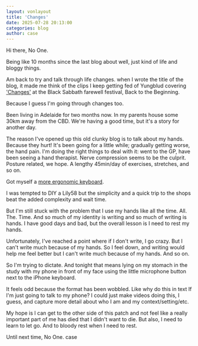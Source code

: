 ```yaml
---
layout: vonlayout
title: 'Changes'
date: 2025-07-28 20:13:00
categories: blog
author: case
---
```

Hi there, No One.

Being like 10 months since the last blog about well, just kind of life and bloggy things.

Am back to try and talk through life changes. when I wrote the title of the blog, it made me think of the clips I keep getting fed of Yungblud covering <a href='https://youtu.be/oJZmO5mByVY?si=DN2W_eWzKjd0lBfq'>'Changes'</a> at the Black Sabbath farewell festival, Back to the Beginning.

Because I guess I'm going through changes too.

Been living in Adelaide for two months now. In my parents house some 30km away from the CBD. We're having a good time, but it's a story for another day.

The reason I've opened up this old clunky blog is to talk about my hands. Because they hurt! It's been going for a little while; gradually getting worse, the hand pain. I'm doing the right things to deal with it: went to the GP, have been seeing a hand therapist. Nerve compression seems to be the culprit. Posture related, we hope. A lengthy 45min/day of exercises, stretches, and so on.

Got myself a <a href='https://www.logitech.com/en-au/shop/p/k860-split-ergonomic'>more ergonomic keyboard</a>.

I was tempted to DIY a Lily58 but the simplicity and a quick trip to the shops beat the added complexity and wait time. 

But I'm still stuck with the problem that I use my hands like all the time. All. The. Time. And so much of my identity is writing and so much of writing is hands. I have good days and bad, but the overall lesson is I need to rest my hands.

Unfortunately, I've reached a point where if I don't write, I go crazy. But I can't write much because of my hands. So I feel down, and writing would help me feel better but I can't write much because of my hands. And so on.

So I'm trying to dictate. And tonight that means lying on my stomach in the study with my phone in front of my face using the little microphone button next to the iPhone keyboard.

It feels odd because the format has been wobbled. Like why do this in text If I'm just going to talk to my phone? I could just make videos doing this, I guess, and capture more detail about who I am and my context/setting/etc.

My hope is I can get to the other side of this patch and not feel like a really important part of me has died that I didn't want to die. But also, I need to learn to let go. And to bloody rest when I need to rest.

Until next time, No One.
case